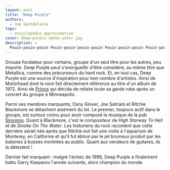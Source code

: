 ```yaml
---
layout: post
title: "Deep Purple"
authors:
  - Joe Gantdelaine
tags:
  - encyclopédie approximative
cover: deep-purple-smoke-water.jpg
description: >
  Pouin-pouin-pouin Pouin-pouin'pouin-pouin Pouin-pouin-pouin Pouin-pouiiiiin
---
```


Groupe fondateur pour certains, groupe d'un seul titre pour les autres, peu
importe. Deep Purple peut s'enorgueillir d'être considéré, au même titre que
Metallica, comme des précurseurs du hard rock. Et, en tout cas, Deep Purple est
une source d'inspiration pour bon nombre d'artistes. Ainsi de Motörhead dont le
nom fait directement référence au titre d'un album de 1972. Ainsi de
[Prince][prince] qui décida de refaire toute sa garde robe après un concert du
groupe à Minneapolis.

Parmi ses membres marquants, Dany Glover, Joe Satriani et Ritchie Blackmore se
détachent aisément du lot. Le premier, toujours actif dans le groupe, est
surtout connu pour avoir composé la musique de la pub [Sironimo][sironimo].
Quant à Blackmore, c'est le compositeur de _High Starway To Hell_ et de _Smoke
On The Water_. Les historiens du rock racontent que cette dernière serait née
après que Ritchie eut fait une visite à l'aquarium de Monterey, en Californie et
qu'il fut ébloui par le jet brumeux produit par les baleines à bosses montrées
au public. Quant aux vendeurs de guitares, ils la détestent !

Dernier fait marquant : malgré l'échec de 1996, Deep Purple a finalement battu
Garry Kasparov l'année suivante, alors champion du monde.

[prince]: http://www.deadrooster.org/Prince
[sironimo]: https://www.youtube.com/watch?v=hYWrobj7Rws
